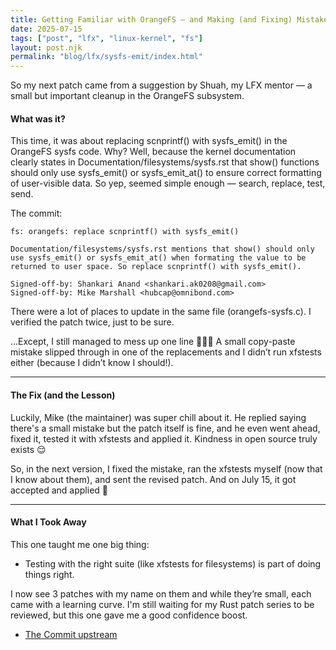 ```yaml
---
title: Getting Familiar with OrangeFS – and Making (and Fixing) Mistakes
date: 2025-07-15
tags: ["post", "lfx", "linux-kernel", "fs"]
layout: post.njk
permalink: "blog/lfx/sysfs-emit/index.html"
---
```

So my next patch came from a suggestion by Shuah, my LFX mentor — a small but important cleanup in the OrangeFS subsystem.

#### What was it?

This time, it was about replacing scnprintf() with sysfs_emit() in the OrangeFS sysfs code. Why? Well, because the kernel documentation clearly states in Documentation/filesystems/sysfs.rst that show() functions should only use sysfs_emit() or sysfs_emit_at() to ensure correct formatting of user-visible data. So yep, seemed simple enough — search, replace, test, send.

The commit:
```
fs: orangefs: replace scnprintf() with sysfs_emit()

Documentation/filesystems/sysfs.rst mentions that show() should only
use sysfs_emit() or sysfs_emit_at() when formating the value to be
returned to user space. So replace scnprintf() with sysfs_emit().

Signed-off-by: Shankari Anand <shankari.ak0208@gmail.com>
Signed-off-by: Mike Marshall <hubcap@omnibond.com>
```
There were a lot of places to update in the same file (orangefs-sysfs.c). I verified the patch twice, just to be sure.

...Except, I still managed to mess up one line 🤦🏽‍♀️
A small copy-paste mistake slipped through in one of the replacements and I didn’t run xfstests either (because I didn’t know I should!).

---

#### The Fix (and the Lesson)
Luckily, Mike (the maintainer) was super chill about it. He replied saying there's a small mistake but the patch itself is fine, and he even went ahead, fixed it, tested it with xfstests and applied it. Kindness in open source truly exists 😌

So, in the next version, I fixed the mistake, ran the xfstests myself (now that I know about them), and sent the revised patch. And on July 15, it got accepted and applied 🎉

---

#### What I Took Away
This one taught me one big thing:
- Testing with the right suite (like xfstests for filesystems) is part of doing things right.

I now see 3 patches with my name on them and while they’re small, each came with a learning curve. I'm still waiting for my Rust patch series to be reviewed, but this one gave me a good confidence boost.

- [The Commit upstream](https://git.kernel.org/pub/scm/linux/kernel/git/next/linux-next.git/commit/?id=d03e0b97244d89abaf38aa776300a60df3222e7a)

